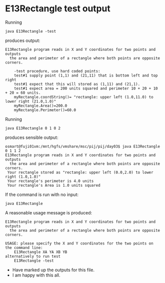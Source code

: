 E13Rectangle test output 
========================
Running
```
java E13Rectangle -test
```
produces output:
```
E13Rectangle program reads in X and Y coordinates for two points and outputs
  the area and perimeter of a rectangle where both points are opposite corners.

	-test procedure, use hard coded points: 
	test#1 supply point (1,1) and (21,11) that is bottom left and top right
	test#1 expect that this will stored as (1,11) and (21,1).
	test#1 expect area = 200 units squared and perimeter 10 + 20 + 10 + 20 = 60 units.
	myRectangle.coordString()= "rectangle: upper left (1.0,11.0) to lower right (21.0,1.0)"
	myRectangle.Area()=200.0
	myRectangle.Perimeter()=60.0
```

Running
```
java E13Rectangle 0 1 0 2
```
produces sensible output:
```
osmart@fuji01vm:/mnt/hgfs/vmshare/msc/pij/pij/day03$ java E13Rectangle 0 1 1 2
E13Rectangle program reads in X and Y coordinates for two points and outputs
  the area and perimeter of a rectangle where both points are opposite corners.
 Your rectangle stored as "rectangle: upper left (0.0,2.0) to lower right (1.0,1.0)"
 Your rectangle's perimeter is 4.0 units
 Your rectangle's Area is 1.0 units squared
```

If the command is run with no input:
```
java E13Rectangle
```
A reasonable usage message is produced:
```
E13Rectangle program reads in X and Y coordinates for two points and outputs
  the area and perimeter of a rectangle where both points are opposite corners.

USAGE: please specify the X and Y coordinates for the two points on the command line:
	E13Rectangle XA YA XB YB
alternatively to run test
	E13Rectangle -test

```
* Have marked up the outputs for this file.
* I am happy with this all.
